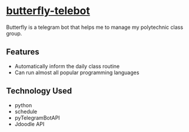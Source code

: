 # [butterfly-telebot](https://t.me/butterfly_lpibot)

Butterfly is a telegram bot that helps me to manage my polytechnic class group.

## Features
- Automatically inform the daily class routine
- Can run almost all popular programming languages

## Technology Used
- python
- schedule
- pyTelegramBotAPI
- Jdoodle API
